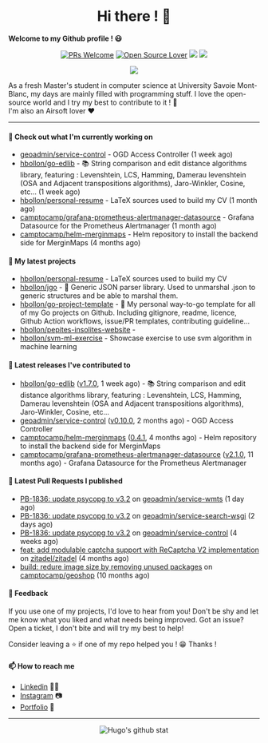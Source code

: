 <h1 align="center">Hi there ! 👋</h1>

**Welcome to my Github profile ! 😃** <br/>

<p align="center"> 
    <a href="https://github.com/hbollon/"><img src="https://img.shields.io/badge/PRs-welcome-brightgreen.svg?style=flat&logo=github" alt="PRs Welcome"></a> 
    <a href="https://github.com/hbollon/"><img src="https://badges.frapsoft.com/os/v2/open-source.svg?v=103" alt="Open Source Lover"></a>
    <a href="https://github.com/hbollon/"><img src="https://komarev.com/ghpvc/?username=hbollon"></a>
    <a href="https://github.com/hbollon/"><img src="https://img.shields.io/github/followers/hbollon.svg?label=Follow%20@hbollon&style=social"></a>
</p>

<p align="center"> 
    <a href="https://github.com/ryo-ma/github-profile-trophy"><img src="https://github-profile-trophy.vercel.app/?username=hbollon&theme=onedark&margin-w=15&margin-h=15&no-frame=true&column=7"/></a>
</p>

As a fresh Master's student in computer science at University Savoie Mont-Blanc, my days are mainly filled with programming stuff. I love the open-source world and I try my best to contribute to it ! 🙈 <br/>
I'm also an Airsoft lover ❤️

<hr>

#### 👷 Check out what I'm currently working on

- [geoadmin/service-control](https://github.com/geoadmin/service-control) - OGD Access Controller (1 week ago)
- [hbollon/go-edlib](https://github.com/hbollon/go-edlib) - 📚 String comparison and edit distance algorithms library, featuring : Levenshtein, LCS, Hamming, Damerau levenshtein (OSA and Adjacent transpositions algorithms), Jaro-Winkler, Cosine, etc... (1 week ago)
- [hbollon/personal-resume](https://github.com/hbollon/personal-resume) - LaTeX sources used to build my CV  (1 month ago)
- [camptocamp/grafana-prometheus-alertmanager-datasource](https://github.com/camptocamp/grafana-prometheus-alertmanager-datasource) - Grafana Datasource for the Prometheus Alertmanager (1 month ago)
- [camptocamp/helm-merginmaps](https://github.com/camptocamp/helm-merginmaps) - Helm repository to install the backend side for MerginMaps (4 months ago)

#### 🌱 My latest projects

- [hbollon/personal-resume](https://github.com/hbollon/personal-resume) - LaTeX sources used to build my CV 
- [hbollon/jgo](https://github.com/hbollon/jgo) - 📔 Generic JSON parser library. Used to unmarshal .json to generic structures and be able to marshal them.
- [hbollon/go-project-template](https://github.com/hbollon/go-project-template) - 📜 My personal way-to-go template for all of my Go projects on Github. Including gitignore, readme, licence, Github Action workflows, issue/PR templates, contributing guideline...
- [hbollon/pepites-insolites-website](https://github.com/hbollon/pepites-insolites-website) - 
- [hbollon/svm-ml-exercise](https://github.com/hbollon/svm-ml-exercise) - Showcase exercise to use svm algorithm in machine learning 

#### 🔭 Latest releases I've contributed to

- [hbollon/go-edlib](https://github.com/hbollon/go-edlib) ([v1.7.0](https://github.com/hbollon/go-edlib/releases/tag/v1.7.0), 1 week ago) - 📚 String comparison and edit distance algorithms library, featuring : Levenshtein, LCS, Hamming, Damerau levenshtein (OSA and Adjacent transpositions algorithms), Jaro-Winkler, Cosine, etc...
- [geoadmin/service-control](https://github.com/geoadmin/service-control) ([v0.10.0](https://github.com/geoadmin/service-control/releases/tag/v0.10.0), 2 months ago) - OGD Access Controller
- [camptocamp/helm-merginmaps](https://github.com/camptocamp/helm-merginmaps) ([0.4.1](https://github.com/camptocamp/helm-merginmaps/releases/tag/0.4.1), 4 months ago) - Helm repository to install the backend side for MerginMaps
- [camptocamp/grafana-prometheus-alertmanager-datasource](https://github.com/camptocamp/grafana-prometheus-alertmanager-datasource) ([v2.1.0](https://github.com/camptocamp/grafana-prometheus-alertmanager-datasource/releases/tag/v2.1.0), 11 months ago) - Grafana Datasource for the Prometheus Alertmanager

#### 🔨 Latest Pull Requests I published

- [PB-1836: update psycopg to v3.2](https://github.com/geoadmin/service-wmts/pull/98) on [geoadmin/service-wmts](https://github.com/geoadmin/service-wmts) (1 day ago)
- [PB-1836: update psycopg to v3.2](https://github.com/geoadmin/service-search-wsgi/pull/78) on [geoadmin/service-search-wsgi](https://github.com/geoadmin/service-search-wsgi) (2 days ago)
- [PB-1836: update psycopg to v3.2](https://github.com/geoadmin/service-control/pull/109) on [geoadmin/service-control](https://github.com/geoadmin/service-control) (4 weeks ago)
- [feat: add modulable captcha support with ReCaptcha V2 implementation](https://github.com/zitadel/zitadel/pull/9785) on [zitadel/zitadel](https://github.com/zitadel/zitadel) (4 months ago)
- [build: redure image size by removing unused packages](https://github.com/camptocamp/geoshop/pull/27) on [camptocamp/geoshop](https://github.com/camptocamp/geoshop) (10 months ago)

#### 💬 Feedback

If you use one of my projects, I'd love to hear from you! Don't be shy and let me know what you liked
and what needs being improved. Got an issue? Open a ticket, I don't bite and will try my best to help!

Consider leaving a ⭐ if one of my repo helped you ! 😁 Thanks !

#### 📫 How to reach me
- <a href="https://www.linkedin.com/in/hugobollon">Linkedin</a> 👨‍💼
- <a href="https://www.instagram.com/_hbollon">Instagram</a> 📷
- <a href="https://hugobollon.me">Portfolio</a> 💼

<hr>

<div align="center">
    <a>
        <img alt="Hugo's github stat" src="https://github-readme-stats.vercel.app/api?username=hbollon&count_private=true&show_icons=true&theme=dark&include_all_commits=true" />
    </a>
</div>
